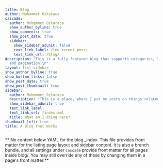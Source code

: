 ```yaml
---
title: Blog
author: Muhammet Ozkaraca
cascade:
  author: Muhammet Ozkaraca
  show_author_byline: true
  show_comments: true
  show_post_date: true
  sidebar:
    show_sidebar_adunit: false
    text_link_label: View recent posts
    text_link_url: /blog/
description: "This is a fully featured blog that supports categories, \ntags, series,
  and pagination.\n"
layout: list-sidebar
show_author_byline: true
show_button_links: false
show_post_date: true
show_post_thumbnail: true
sidebar:
  author: Muhammet Ozkaraca
  description: "This is a place, where I put my posts on things related to data and R."
  show_sidebar_adunit: true
  text_link_label: 
  text_link_url: /index.xml
  title: What am I doing here?
thumbnail_left: true
title: A Blog That Works
---
```


** No content below YAML for the blog _index. This file provides front matter for the listing page layout and sidebar content. It is also a branch bundle, and all settings under `cascade` provide front matter for all pages inside blog/. You may still override any of these by changing them in a page's front matter.**

